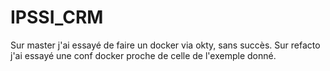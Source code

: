 # IPSSI_CRM

Sur master j'ai essayé de faire un docker via okty, sans succès.
Sur refacto j'ai essayé une conf docker proche de celle de l'exemple donné.
